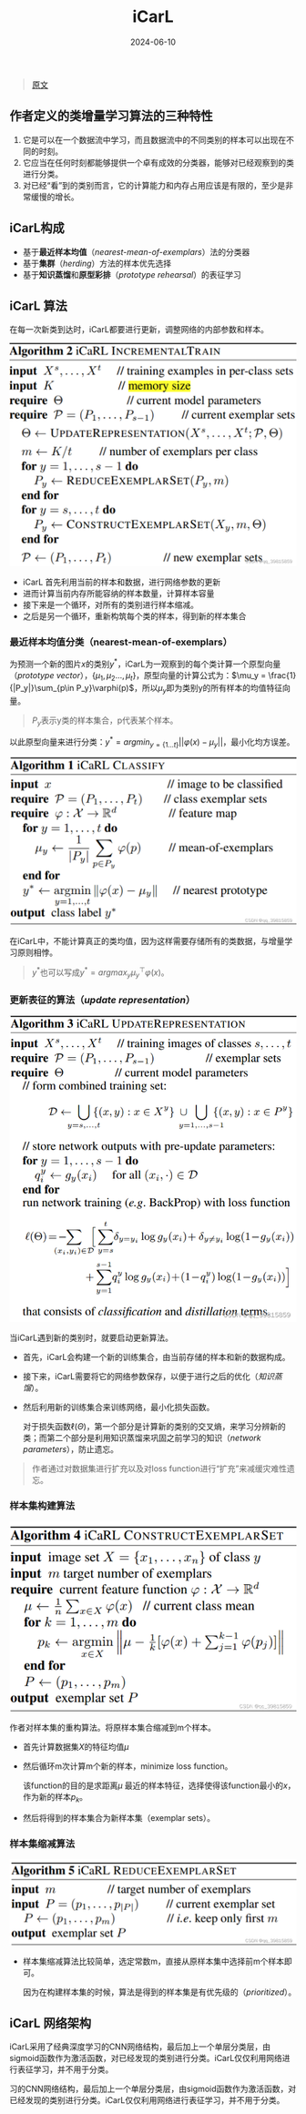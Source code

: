 ﻿---
title: iCarL
summary: CVPR2017 | Replay data, NME, KD & Prototipical.
date: 2024-06-10
authors:
  - admin
tags:
  - Replay
  - continual learning
---
>[原文](https://arxiv.org/abs/1611.07725)
## 作者定义的类增量学习算法的三种特性

1. 它是可以在一个数据流中学习，而且数据流中的不同类别的样本可以出现在不同的时刻。
2. 它应当在任何时刻都能够提供一个卓有成效的分类器，能够对已经观察到的类进行分类。
3. 对已经“看”到的类别而言，它的计算能力和内存占用应该是有限的，至少是非常缓慢的增长。

## iCarL构成
- 基于**最近样本均值**（*nearest-mean-of-exemplars*）法的分类器
- 基于**集群**（*herding*）方法的样本优先选择
- 基于**知识蒸馏**和**原型彩排**（*prototype rehearsal*）的表征学习

## iCarL 算法

在每一次新类到达时，iCarL都要进行更新，调整网络的内部参数和样本。

![Alt text](image.png)


- iCarL 首先利用当前的样本和数据，进行网络参数的更新
- 进而计算当前内存所能容纳的样本数量，计算样本容量
- 接下来是一个循环，对所有的类别进行样本缩减。
- 之后是另一个循环，重新构筑每个类的样本，得到新的样本集合

### 最近样本均值分类（nearest-mean-of-exemplars）

为预测一个新的图片$x$的类别$y^*$，iCarL为一观察到的每个类计算一个原型向量（*prototype vector*），$\{\mu_1,\mu_2...,\mu_t\}$，原型向量的计算公式为：$\mu_y = \frac{1}{|P_y|}\sum_{p\in P_y}\varphi(p)$，所以$\mu_y$即为类别y的所有样本的均值特征向量。

> $P_y$表示y类的样本集合，p代表某个样本。

以此原型向量来进行分类：$y^* = argmin_{y=\{1...t\}}||\varphi(x)-\mu_y||$，最小化均方误差。

![Alt text](image-1.png)

在iCarL中，不能计算真正的类均值，因为这样需要存储所有的类数据，与增量学习原则相悖。

> $y^*$也可以写成$y^* = argmax_y\mu_y^\top\varphi(x)$。

### 更新表征的算法（*update representation*）

![Alt text](image-2.png)

当iCarL遇到新的类别时，就要启动更新算法。

- 首先，iCarL会构建一个新的训练集合，由当前存储的样本和新的数据构成。

- 接下来，iCarL需要将它的网络参数保存，以便于进行之后的优化（*知识蒸馏*）。

- 然后利用新的训练集合来训练网络，最小化损失函数。

  对于损失函数$\ell(\Theta)$，第一个部分是计算新的类别的交叉熵，来学习分辨新的类；而第二个部分是利用知识蒸馏来巩固之前学习的知识（*network parameters*），防止遗忘。

> 作者通过对数据集进行扩充以及对loss function进行“扩充”来减缓灾难性遗忘。

### 样本集构建算法

![Alt text](image-3.png)


作者对样本集的重构算法。将原样本集合缩减到m个样本。

- 首先计算数据集$X$的特征均值$\mu$

- 然后循环m次计算m个新的样本，minimize loss function。

  该function的目的是求距离$\mu$ 最近的样本特征，选择使得该function最小的$x$，作为新的样本$p_k$。

- 然后将得到的样本集合为新样本集（exemplar sets）。

### 样本集缩减算法

![Alt text](image-4.png)
- 样本集缩减算法比较简单，选定常数m，直接从原样本集中选择前m个样本即可。

  因为在构建样本集的时候，算法是得到的样本集是有优先级的（*prioritized*）。

## iCarL 网络架构

iCarL采用了经典深度学习的CNN网络结构，最后加上一个单层分类层，由sigmoid函数作为激活函数，对已经发现的类别进行分类。iCarL仅仅利用网络进行表征学习，并不用于分类。

习的CNN网络结构，最后加上一个单层分类层，由sigmoid函数作为激活函数，对已经发现的类别进行分类。iCarL仅仅利用网络进行表征学习，并不用于分类。

